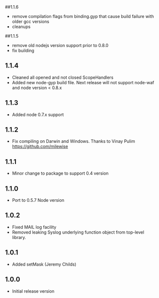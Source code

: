 ##1.1.6

* remove compilation flags from binding.gyp that cause build failure with older gcc versions
* cleanups

##1.1.5

* remove old nodejs version support prior to 0.8.0
* fix building

## 1.1.4

* Cleaned all opened and not closed ScopeHandlers
* Added new node-gyp build file. Next release will not support node-waf and node version < 0.8.x

## 1.1.3

* Added node 0.7.x support

## 1.1.2

* Fix compiling on Darwin and Windows. Thanks to Vinay Pulim https://github.com/milewise

## 1.1.1

* Minor change to package to support 0.4 version

## 1.1.0

* Port to 0.5.7 Node version

## 1.0.2

* Fixed MAIL log facility
* Removed leaking Syslog underlying function object from top-level library.

## 1.0.1

* Added setMask (Jeremy Childs)

## 1.0.0

* Initial release version
